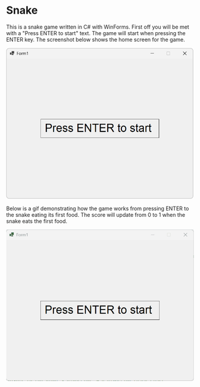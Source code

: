 # Snake

This is a snake game written in C# with WinForms. First off you will be met with a "Press ENTER to start" text. The game will start when pressing the ENTER key. The screenshot below shows the home screen for the game. 

![Game start screenshot](Images/Game_Start.png)

Below is a gif demonstrating how the game works from pressing ENTER to the snake eating its first food. The score will update from 0 to 1 when the snake eats the first food.

![Snake game](Images/Animation.gif)